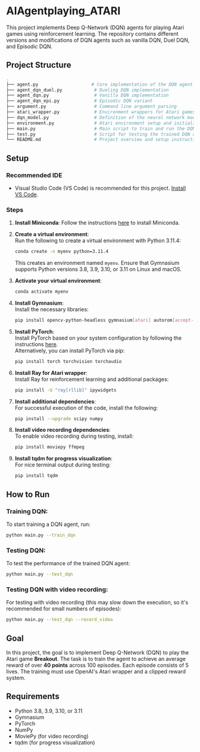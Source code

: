 #  AIAgentplaying_ATARI

This project implements Deep Q-Network (DQN) agents for playing Atari games using reinforcement learning. The repository contains different versions and modifications of DQN agents such as vanilla DQN, Duel DQN, and Episodic DQN.


## Project Structure

```bash
.
├── agent.py                    # Core implementation of the DQN agent
├── agent_dqn_duel.py            # Dueling DQN implementation
├── agent_dqn.py                 # Vanilla DQN implementation
├── agent_dqn_epi.py             # Episodic DQN variant
├── argument.py                  # Command line argument parsing
├── atari_wrapper.py             # Environment wrappers for Atari games
├── dqn_model.py                 # Definition of the neural network model for DQN
├── environment.py               # Atari environment setup and initialization
├── main.py                      # Main script to train and run the DQN agents
├── test.py                      # Script for testing the trained DQN agent
└── README.md                    # Project overview and setup instructions
```

## Setup

### Recommended IDE
- Visual Studio Code (VS Code) is recommended for this project. [Install VS Code](https://code.visualstudio.com/).

### Steps

1. **Install Miniconda**: Follow the instructions [here](https://docs.conda.io/en/latest/miniconda.html) to install Miniconda.

2. **Create a virtual environment**:  
   Run the following to create a virtual environment with Python 3.11.4:
   ```bash
   conda create -n myenv python=3.11.4
   ```
   This creates an environment named `myenv`. Ensure that Gymnasium supports Python versions 3.8, 3.9, 3.10, or 3.11 on Linux and macOS.

3. **Activate your virtual environment**:  
   ```bash
   conda activate myenv
   ```

4. **Install Gymnasium**:  
   Install the necessary libraries:
   ```bash
   pip install opencv-python-headless gymnasium[atari] autorom[accept-rom-license]
   ```

5. **Install PyTorch**:  
   Install PyTorch based on your system configuration by following the instructions [here](https://pytorch.org/get-started/locally/).  
   Alternatively, you can install PyTorch via pip:
   ```bash
   pip install torch torchvision torchaudio
   ```

6. **Install Ray for Atari wrapper**:  
   Install Ray for reinforcement learning and additional packages:
   ```bash
   pip install -U "ray[rllib]" ipywidgets
   ```

7. **Install additional dependencies**:  
   For successful execution of the code, install the following:
   ```bash
   pip install --upgrade scipy numpy
   ```

8. **Install video recording dependencies**:  
   To enable video recording during testing, install:
   ```bash
   pip install moviepy ffmpeg
   ```

9. **Install tqdm for progress visualization**:  
   For nice terminal output during testing:
   ```bash
   pip install tqdm
   ```

## How to Run

### Training DQN:
To start training a DQN agent, run:
```bash
python main.py --train_dqn
```

### Testing DQN:
To test the performance of the trained DQN agent:
```bash
python main.py --test_dqn
```

### Testing DQN with video recording:
For testing with video recording (this may slow down the execution, so it's recommended for small numbers of episodes):
```bash
python main.py --test_dqn --record_video
```

## Goal

In this project, the goal is to implement Deep Q-Network (DQN) to play the Atari game **Breakout**. The task is to train the agent to achieve an average reward of over **40 points** across 100 episodes. Each episode consists of 5 lives. The training must use OpenAI's Atari wrapper and a clipped reward system.

## Requirements

- Python 3.8, 3.9, 3.10, or 3.11
- Gymnasium
- PyTorch
- NumPy
- MoviePy (for video recording)
- tqdm (for progress visualization)


